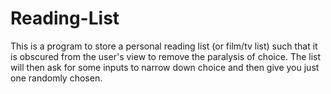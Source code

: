 # Reading-List

This is a program to store a personal reading list (or film/tv list)
such that it is obscured from the user's view to remove the paralysis of choice.
The list will then ask for some inputs to narrow down choice and then give you just one
randomly chosen.
